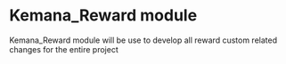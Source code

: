 # Kemana_Reward module

Kemana_Reward module will be use to develop all reward custom related changes for the entire project
